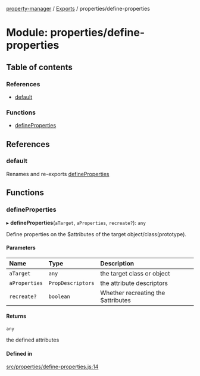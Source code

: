 [property-manager](../README.md) / [Exports](../modules.md) / properties/define-properties

# Module: properties/define-properties

## Table of contents

### References

- [default](properties_define_properties-1.md#default)

### Functions

- [defineProperties](properties_define_properties-1.md#defineproperties)

## References

### default

Renames and re-exports [defineProperties](properties_define_properties-1.md#defineproperties)

## Functions

### defineProperties

▸ **defineProperties**(`aTarget`, `aProperties`, `recreate?`): `any`

Define properties on the $attributes of the target object/class(prototype).

#### Parameters

| Name | Type | Description |
| :------ | :------ | :------ |
| `aTarget` | `any` | the target class or object |
| `aProperties` | `PropDescriptors` | the attribute descriptors |
| `recreate?` | `boolean` | Whether recreating the $attributes |

#### Returns

`any`

the defined attributes

#### Defined in

[src/properties/define-properties.js:14](https://github.com/snowyu/property-manager.js/blob/95356d9/src/properties/define-properties.js#L14)
